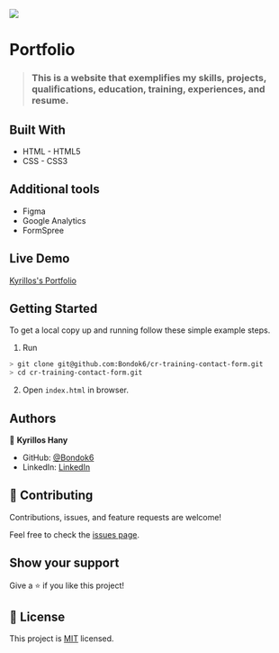 ![](https://img.shields.io/badge/Microverse-blueviolet)

# Portfolio

> ### This is a website that exemplifies my skills, projects, qualifications, education, training, experiences, and resume.

## Built With

- HTML - HTML5
- CSS - CSS3

## Additional tools

- Figma
- Google Analytics
- FormSpree

## Live Demo

[Kyrillos's Portfolio](https://bondok6.github.io/Portfolio/)

## Getting Started

To get a local copy up and running follow these simple example steps.

1. Run

```bash
> git clone git@github.com:Bondok6/cr-training-contact-form.git
> cd cr-training-contact-form.git
```

2. Open `index.html` in browser.

## Authors

👤 **Kyrillos Hany**

- GitHub: [@Bondok6](https://github.com/Bondok6)
- LinkedIn: [LinkedIn](https://www.linkedin.com/in/kyrillos-hany/)

## 🤝 Contributing

Contributions, issues, and feature requests are welcome!

Feel free to check the [issues page](../../issues/).

## Show your support

Give a ⭐️ if you like this project!

## 📝 License

This project is [MIT](./MIT.md) licensed.

